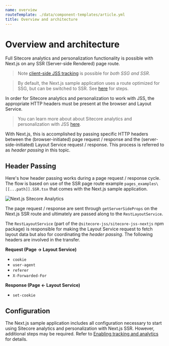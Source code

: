 ```yaml
---
name: overview
routeTemplate: ./data/component-templates/article.yml
title: Overview and architecture
---
```

# Overview and architecture

Full Sitecore analytics and personalization functionality is possible with Next.js on any SSR (Server-side Rendered) page route.

> Note [client-side JSS tracking](/docs/fundamentals/services/tracking) is possible for *both SSG and SSR*.

> By default, the Next.js sample application uses a route optimized for SSG, but can be switched to SSR. See [here](/docs/nextjs/page-routing/switching-to-ssr) for steps.

In order for Sitecore analytics and personalization to work with JSS, the appropriate HTTP headers must be present at the browser and Layout Service.

> You can learn more about about Sitecore analytics and personalization with JSS [here](/docs/fundamentals/personalization).

With Next.js, this is accomplished by passing specific HTTP headers between the (browser-initiated) page request / response and the (server-side-initiated) Layout Service request / response. This process is referred to as *header passing* in this topic.

## Header Passing

Here's how header passing works during a page request / response cycle. The flow is based on use of the SSR page route example `pages_examples\[[...path]].SSR.tsx` that comes with the Next.js sample application.

<img src="/assets/img/nextjs-sitecore-analytics.svg" alt="Next.js Sitecore Analytics" />

The page request / response are sent through `getServerSideProps` on the Next.js SSR route and ultimately are passed along to the `RestLayoutService`.

The `RestLayoutService` (part of the `@sitecore-jss/sitecore-jss-nextjs` npm package) is responsible for making the Layout Service request to fetch layout data but also for coordinating the *header passing*. The following headers are involved in the transfer.

**Request (Page -> Layout Service)**
* `cookie`
* `user-agent`
* `referer`
* `X-Forwarded-For`

**Response (Page <- Layout Service)**
* `set-cookie`


## Configuration

The Next.js sample application includes all configuration necessary to start using Sitecore analytics and personalization with Next.js SSR. However, additional steps may be required. Refer to [Enabling tracking and analytics](/docs/nextjs/tracking-and-analytics/configuration) for details.